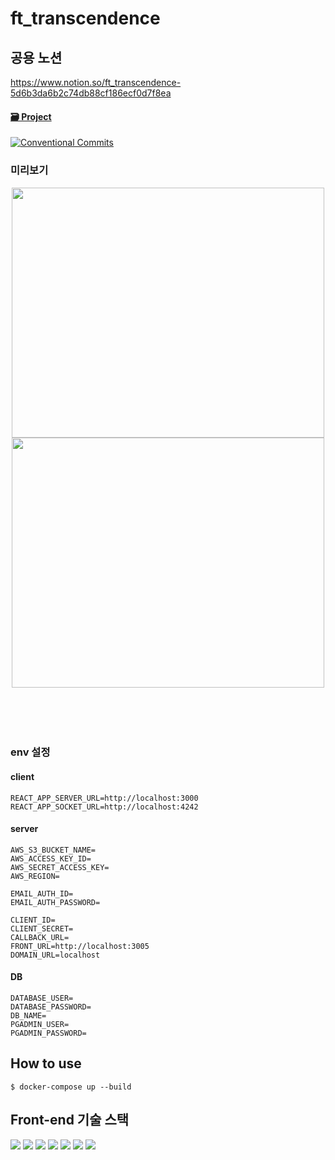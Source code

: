 # ft_transcendence

## 공용 노션

https://www.notion.so/ft_transcendence-5d6b3da6b2c74db88cf186ecf0d7f8ea</br>

#### [🗃 Project](https://github.com/orgs/Dream-Transcendence/projects/2/views/1)

[![Conventional Commits](https://img.shields.io/badge/Conventional%20Commits-1.0.0-%23FE5196?logo=conventionalcommits&logoColor=white)](https://conventionalcommits.org)

### 미리보기 
<div align="center">
 <img src="https://user-images.githubusercontent.com/55140432/202898309-623e2db2-c55c-4b94-bc2f-ba51c5113e97.png" width="500px" 
 height="400px"/>
 <img src="https://user-images.githubusercontent.com/55140432/202898324-a42e6aa2-3821-4e75-a23d-1e631ff97d3e.png" width="500px" height="400px"/>
</div> 


<br/>
<br/>
<br/><br/>

### env 설정

#### client

```
REACT_APP_SERVER_URL=http://localhost:3000
REACT_APP_SOCKET_URL=http://localhost:4242
```

#### server

```
AWS_S3_BUCKET_NAME=
AWS_ACCESS_KEY_ID=
AWS_SECRET_ACCESS_KEY=
AWS_REGION=

EMAIL_AUTH_ID=
EMAIL_AUTH_PASSWORD=

CLIENT_ID=
CLIENT_SECRET=
CALLBACK_URL=
FRONT_URL=http://localhost:3005
DOMAIN_URL=localhost
```

#### DB

```
DATABASE_USER=
DATABASE_PASSWORD=
DB_NAME=
PGADMIN_USER=
PGADMIN_PASSWORD=
```


## How to use

``` 
$ docker-compose up --build
```

## Front-end 기술 스택

<img src="https://img.shields.io/badge/HTML5-E34F26?style=for-the-badge&logo=html5&logoColor=white" /> <img src="https://img.shields.io/badge/CSS3-1572B6?style=for-the-badge&logo=css3&logoColor=white" /> <img src="https://img.shields.io/badge/TypeScript-007ACC?style=for-the-badge&logo=typescript&logoColor=white" />
<img src="https://img.shields.io/badge/React-20232A?style=for-the-badge&logo=react&logoColor=61DAFB" />
<img src="https://img.shields.io/badge/Material%20UI-007FFF?style=for-the-badge&logo=mui&logoColor=white" />
<img src="https://img.shields.io/badge/storybook-FF4785?style=for-the-badge&logo=storybook&logoColor=white" />
<img src="https://img.shields.io/badge/Miro-F7C922?style=for-the-badge&logo=Miro&logoColor=050036" />
